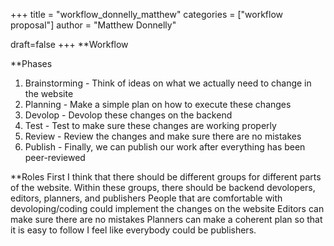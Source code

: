 +++
title = "workflow_donnelly_matthew"
categories = ["workflow proposal"]
author = "Matthew Donnelly"

draft=false 
+++
**Workflow 

**Phases
1. Brainstorming - Think of ideas on what we actually need to change in the website
2. Planning - Make a simple plan on how to execute these changes
3. Devolop - Devolop these changes on the backend 
4. Test - Test to make sure these changes are working properly 
5. Review - Review the changes and make sure there are no mistakes 
6. Publish - Finally, we can publish our work after everything has been peer-reviewed

**Roles
First I think that there should be different groups for different parts of the website. 
Within these groups, there should be backend devolopers, editors, planners, and publishers
People that are comfortable with devoloping/coding could implement the changes on the website
Editors can make sure there are no mistakes 
Planners can make a coherent plan so that it is easy to follow
I feel like everybody could be publishers. 

